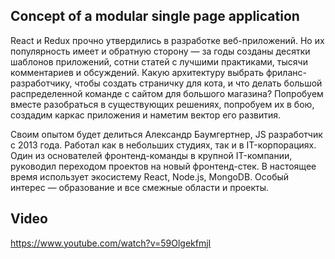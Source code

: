 ## Concept of a modular single page application
React и Redux прочно утвердились в разработке веб-приложений. Но их популярность имеет и обратную сторону — за годы созданы десятки шаблонов приложений, сотни статей с лучшими практиками, тысячи комментариев и обсуждений. Какую архитектуру выбрать фриланс-разработчику, чтобы создать страничку для кота, и что делать большой распределенной команде с сайтом для большого магазина? Попробуем вместе разобраться в существующих решениях, попробуем их в бою, создадим каркас приложения и наметим вектор его развития.

Своим опытом будет делиться Александр Баумгертнер, JS разработчик с 2013 года. Работал как в небольших студиях, так и в IT-корпорациях. Один из основателей фронтенд-команды в крупной IT-компании, руководил переходом проектов на новый фронтенд-стек. В настоящее время использует экосистему React, Node.js, MongoDB. Особый интерес — образование и все смежные области и проекты.


## Video
https://www.youtube.com/watch?v=59OlgekfmjI
